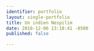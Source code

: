 ```yaml
---
identifier: portfolio
layout: single-portfolio
title: Un indien Nespilim
date: 2018-12-06 13:18:41 -0500
published: false

---
```

